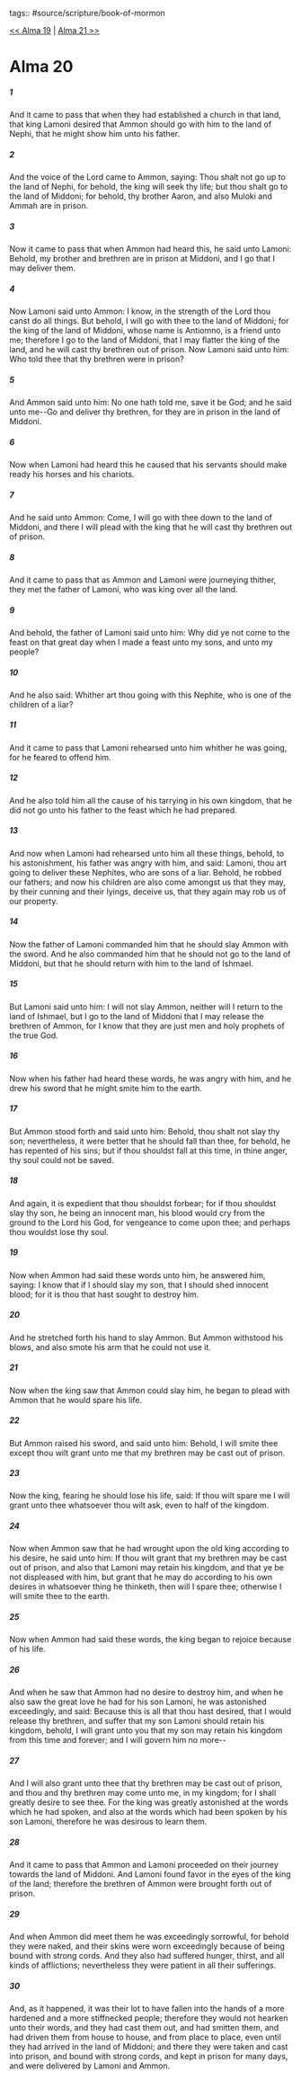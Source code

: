 tags:: #source/scripture/book-of-mormon

[<< Alma 19](/Book_of_Mormon/09_Alma/Alma_19.md) | [Alma 21 >>](/Book_of_Mormon/09_Alma/Alma_21.md)

# Alma 20

##### 1

And it came to pass that when they had established a church in that land, that king Lamoni desired that Ammon should go with him to the land of Nephi, that he might show him unto his father.

##### 2

And the voice of the Lord came to Ammon, saying: Thou shalt not go up to the land of Nephi, for behold, the king will seek thy life; but thou shalt go to the land of Middoni; for behold, thy brother Aaron, and also Muloki and Ammah are in prison.

##### 3

Now it came to pass that when Ammon had heard this, he said unto Lamoni: Behold, my brother and brethren are in prison at Middoni, and I go that I may deliver them.

##### 4

Now Lamoni said unto Ammon: I know, in the strength of the Lord thou canst do all things. But behold, I will go with thee to the land of Middoni; for the king of the land of Middoni, whose name is Antiomno, is a friend unto me; therefore I go to the land of Middoni, that I may flatter the king of the land, and he will cast thy brethren out of prison. Now Lamoni said unto him: Who told thee that thy brethren were in prison?

##### 5

And Ammon said unto him: No one hath told me, save it be God; and he said unto me--Go and deliver thy brethren, for they are in prison in the land of Middoni.

##### 6

Now when Lamoni had heard this he caused that his servants should make ready his horses and his chariots.

##### 7

And he said unto Ammon: Come, I will go with thee down to the land of Middoni, and there I will plead with the king that he will cast thy brethren out of prison.

##### 8

And it came to pass that as Ammon and Lamoni were journeying thither, they met the father of Lamoni, who was king over all the land.

##### 9

And behold, the father of Lamoni said unto him: Why did ye not come to the feast on that great day when I made a feast unto my sons, and unto my people?

##### 10

And he also said: Whither art thou going with this Nephite, who is one of the children of a liar?

##### 11

And it came to pass that Lamoni rehearsed unto him whither he was going, for he feared to offend him.

##### 12

And he also told him all the cause of his tarrying in his own kingdom, that he did not go unto his father to the feast which he had prepared.

##### 13

And now when Lamoni had rehearsed unto him all these things, behold, to his astonishment, his father was angry with him, and said: Lamoni, thou art going to deliver these Nephites, who are sons of a liar. Behold, he robbed our fathers; and now his children are also come amongst us that they may, by their cunning and their lyings, deceive us, that they again may rob us of our property.

##### 14

Now the father of Lamoni commanded him that he should slay Ammon with the sword. And he also commanded him that he should not go to the land of Middoni, but that he should return with him to the land of Ishmael.

##### 15

But Lamoni said unto him: I will not slay Ammon, neither will I return to the land of Ishmael, but I go to the land of Middoni that I may release the brethren of Ammon, for I know that they are just men and holy prophets of the true God.

##### 16

Now when his father had heard these words, he was angry with him, and he drew his sword that he might smite him to the earth.

##### 17

But Ammon stood forth and said unto him: Behold, thou shalt not slay thy son; nevertheless, it were better that he should fall than thee, for behold, he has repented of his sins; but if thou shouldst fall at this time, in thine anger, thy soul could not be saved.

##### 18

And again, it is expedient that thou shouldst forbear; for if thou shouldst slay thy son, he being an innocent man, his blood would cry from the ground to the Lord his God, for vengeance to come upon thee; and perhaps thou wouldst lose thy soul.

##### 19

Now when Ammon had said these words unto him, he answered him, saying: I know that if I should slay my son, that I should shed innocent blood; for it is thou that hast sought to destroy him.

##### 20

And he stretched forth his hand to slay Ammon. But Ammon withstood his blows, and also smote his arm that he could not use it.

##### 21

Now when the king saw that Ammon could slay him, he began to plead with Ammon that he would spare his life.

##### 22

But Ammon raised his sword, and said unto him: Behold, I will smite thee except thou wilt grant unto me that my brethren may be cast out of prison.

##### 23

Now the king, fearing he should lose his life, said: If thou wilt spare me I will grant unto thee whatsoever thou wilt ask, even to half of the kingdom.

##### 24

Now when Ammon saw that he had wrought upon the old king according to his desire, he said unto him: If thou wilt grant that my brethren may be cast out of prison, and also that Lamoni may retain his kingdom, and that ye be not displeased with him, but grant that he may do according to his own desires in whatsoever thing he thinketh, then will I spare thee; otherwise I will smite thee to the earth.

##### 25

Now when Ammon had said these words, the king began to rejoice because of his life.

##### 26

And when he saw that Ammon had no desire to destroy him, and when he also saw the great love he had for his son Lamoni, he was astonished exceedingly, and said: Because this is all that thou hast desired, that I would release thy brethren, and suffer that my son Lamoni should retain his kingdom, behold, I will grant unto you that my son may retain his kingdom from this time and forever; and I will govern him no more--

##### 27

And I will also grant unto thee that thy brethren may be cast out of prison, and thou and thy brethren may come unto me, in my kingdom; for I shall greatly desire to see thee. For the king was greatly astonished at the words which he had spoken, and also at the words which had been spoken by his son Lamoni, therefore he was desirous to learn them.

##### 28

And it came to pass that Ammon and Lamoni proceeded on their journey towards the land of Middoni. And Lamoni found favor in the eyes of the king of the land; therefore the brethren of Ammon were brought forth out of prison.

##### 29

And when Ammon did meet them he was exceedingly sorrowful, for behold they were naked, and their skins were worn exceedingly because of being bound with strong cords. And they also had suffered hunger, thirst, and all kinds of afflictions; nevertheless they were patient in all their sufferings.

##### 30

And, as it happened, it was their lot to have fallen into the hands of a more hardened and a more stiffnecked people; therefore they would not hearken unto their words, and they had cast them out, and had smitten them, and had driven them from house to house, and from place to place, even until they had arrived in the land of Middoni; and there they were taken and cast into prison, and bound with strong cords, and kept in prison for many days, and were delivered by Lamoni and Ammon.
